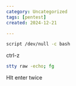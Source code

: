 ```yaml
---
category: Uncategorized
tags: [pentest]
created: 2024-12-21

---
```

```bash - target
script /dev/null -c bash 
```

ctrl-z 

```bash - kali
stty raw -echo; fg 
```

HIt enter twice